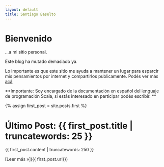 ```yaml
---
layout: default
title: Santiago Basulto
---
```



# Bienvenido #

...a mi sitio personal.

Este blog ha mutado demasiado ya.

Lo importante es que este sitio me ayuda a mantener un lugar para esparcir mis pensamientos por internet y compartirlos publicamente. Podés ver más [acá](/archive.html)

**Importante: Soy encargado de la documentación en español del lenguaje de programación Scala, si estás interesado en participar podés escribir. **

{% assign first_post = site.posts.first %}

# Último Post: {{ first_post.title | truncatewords: 25 }} #

{{ first_post.content | truncatewords: 250 }}


[Leer más &raquo;]({{ first_post.url}})
